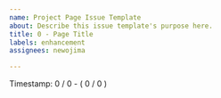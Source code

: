 ```yaml
---
name: Project Page Issue Template
about: Describe this issue template's purpose here.
title: 0 - Page Title
labels: enhancement
assignees: newojima

---
```


Timestamp: 0 / 0 - ( 0 / 0 )
